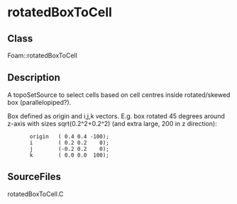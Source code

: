 # rotatedBoxToCell 
## Class
Foam::rotatedBoxToCell

## Description
A topoSetSource to select cells based on cell centres inside
rotated/skewed box (parallelopiped?).

Box defined as origin and i,j,k vectors.
E.g. box rotated 45 degrees around z-axis with sizes sqrt(0.2^2+0.2^2)
(and extra large, 200 in z direction):
```
       origin   ( 0.4 0.4 -100);
       i        ( 0.2 0.2    0);
       j        (-0.2 0.2    0);
       k        ( 0.0 0.0  100);
```

## SourceFiles
rotatedBoxToCell.C

